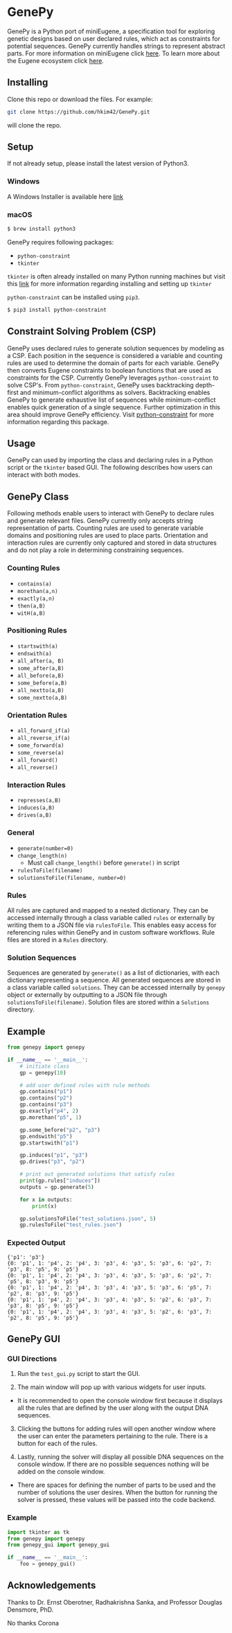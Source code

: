 # GenePy

GenePy is a Python port of miniEugene, a specification tool for exploring genetic designs based on user declared rules, which act as constraints for potential sequences. GenePy currently handles strings to represent abstract parts. For more information on miniEugene click [here](http://minieugene.cidarlab.org/index.html). To learn more about the Eugene ecosystem click [here](http://eugenecad.org/index.html).

## Installing

Clone this repo or download the files. For example:
```bash
git clone https://github.com/hkim42/GenePy.git
```
will clone the repo.

## Setup
If not already setup, please install the latest version of Python3.

### Windows
A Windows Installer is available here [link](https://www.python.org/downloads/)

### macOS
```bash
$ brew install python3
```

GenePy requires following packages:
* `python-constraint`
* `tkinter`

`tkinter` is often already installed on many Python running machines but visit this [link](https://docs.python.org/3/library/tkinter.html) for more information regarding installing and setting up `tkinter`

`python-constraint` can be installed using `pip3`.

```bash
$ pip3 install python-constraint
```

## Constraint Solving Problem (CSP)
GenePy uses declared rules to generate solution sequences by modeling as a CSP. Each position in the sequence is considered a variable and counting rules are used to determine the domain of parts for each variable. GenePy then converts Eugene constraints to boolean functions that are used as constraints for the CSP. Currently GenePy leverages `python-constraint` to solve CSP's. From `python-constraint`, GenePy uses backtracking depth-first and minimum-conflict algorithms as solvers. Backtracking enables GenePy to generate exhaustive list of sequences while minimum-conflict enables quick generation of a single sequence. Further optimization in this area should improve GenePy efficiency. Visit [python-constraint](https://labix.org/python-constraint) for more information regarding this package.

## Usage

GenePy can used by importing the class and declaring rules in a Python script or the `tkinter` based GUI. The following describes how users can interact with both modes.

## GenePy Class
Following methods enable users to interact with GenePy to declare rules and generate relevant files. GenePy currently only accepts string representation of parts. Counting rules are used to generate variable domains and positioning rules are used to place parts. Orientation and interaction rules are currently only captured and stored in data structures and do not play a role in determining constraining sequences.
### Counting Rules
* `contains(a)`
* `morethan(a,n)`
* `exactly(a,n)`
* `then(a,B)`
* `witH(a,B)`

### Positioning Rules
* `startswith(a)`
* `endswith(a)`
* `all_after(a, B)`
* `some_after(a,B)`
* `all_before(a,B)`
* `some_before(a,B)`
* `all_nextto(a,B)`
* `some_nextto(a,B)`

### Orientation Rules
* `all_forward_if(a)`
* `all_reverse_if(a)`
* `some_forward(a)`
* `some_reverse(a)`
* `all_forward()`
* `all_reverse()`

### Interaction Rules
* `represses(a,B)`
* `induces(a,B)`
* `drives(a,B)`

### General
* `generate(number=0)`
* `change_length(n)`
  * Must call `change_length()` before `generate()` in script
* `rulesToFile(filename)`
* `solutionsToFile(filename, number=0)`

### Rules
All rules are captured and mapped to a nested dictionary. They can be accessed internally through a class variable called `rules` or externally by writing them to a JSON file via `rulesToFile`.  This enables easy access for referencing rules within GenePy and in custom software workflows. Rule files are stored in a `Rules` directory.

### Solution Sequences
Sequences are generated by `generate()` as a list of dictionaries, with each dictionary representing a sequence. All generated sequences are stored in a class variable called `solutions`. They can be accessed internally by `genepy` object or externally by outputting to a JSON file through `solutionsToFile(filename)`. Solution files are stored within a `Solutions` directory.
## Example

```python
from genepy import genepy

if __name__ == '__main__':
    # initiate class
    gp = genepy(10)

    # add user defined rules with rule methods
    gp.contains("p1")
    gp.contains("p2")
    gp.contains("p3")
    gp.exactly("p4", 2)
    gp.morethan("p5", 1)

    gp.some_before("p2", "p3")
    gp.endswith("p5")
    gp.startswith("p1")

    gp.induces("p1", "p3")
    gp.drives("p3", "p2")

    # print out generated solutions that satisfy rules
    print(gp.rules["induces"])
    outputs = gp.generate(5)

    for x in outputs:
        print(x)

    gp.solutionsToFile("test_solutions.json", 5)
    gp.rulesToFile("test_rules.json")
```
### Expected Output
```
{'p1': 'p3'}
{0: 'p1', 1: 'p4', 2: 'p4', 3: 'p3', 4: 'p3', 5: 'p3', 6: 'p2', 7: 'p3', 8: 'p5', 9: 'p5'}
{0: 'p1', 1: 'p4', 2: 'p4', 3: 'p3', 4: 'p3', 5: 'p3', 6: 'p2', 7: 'p5', 8: 'p3', 9: 'p5'}
{0: 'p1', 1: 'p4', 2: 'p4', 3: 'p3', 4: 'p3', 5: 'p3', 6: 'p5', 7: 'p2', 8: 'p3', 9: 'p5'}
{0: 'p1', 1: 'p4', 2: 'p4', 3: 'p3', 4: 'p3', 5: 'p2', 6: 'p3', 7: 'p3', 8: 'p5', 9: 'p5'}
{0: 'p1', 1: 'p4', 2: 'p4', 3: 'p3', 4: 'p3', 5: 'p2', 6: 'p3', 7: 'p2', 8: 'p5', 9: 'p5'}
```

## GenePy GUI

### GUI Directions

1. Run the `test_gui.py` script to start the GUI.

2. The main window will pop up with various widgets for user inputs.
  * It is recommended to open the console window first because it displays all the rules that are defined by the user along with the output DNA sequences.

3. Clicking the buttons for adding rules will open another window where the user can enter the parameters pertaining to the rule. There is a button for each of the rules.

4. Lastly, running the solver will display all possible DNA sequences on the console window. If there are no possible sequences nothing will be added on the console window.

  * There are spaces for defining the number of parts to be used and the number of solutions the user desires. When the button for running the solver is pressed, these values will be passed into the code backend.

### Example
``` python
import tkinter as tk
from genepy import genepy
from genepy_gui import genepy_gui

if __name__ == '__main__':
    foo = genepy_gui()
```

## Acknowledgements

Thanks to Dr. Ernst Oberotner, Radhakrishna Sanka, and Professor Douglas Densmore, PhD.

No thanks Corona
